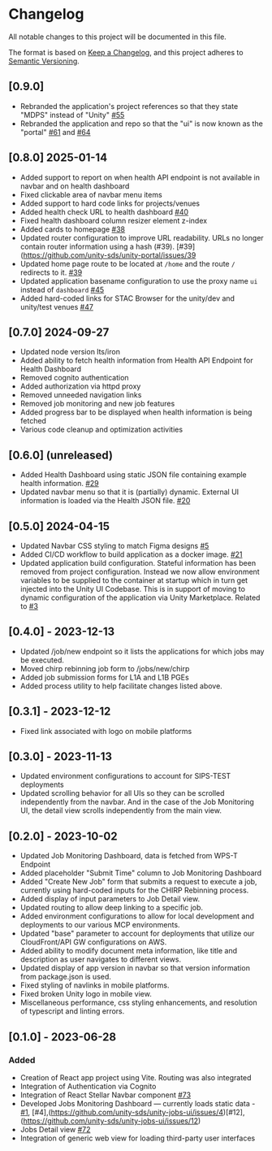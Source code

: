 # Changelog

All notable changes to this project will be documented in this file. 

The format is based on [Keep a Changelog](https://keepachangelog.com/en/1.0.0/),
and this project adheres to [Semantic Versioning](https://semver.org/spec/v2.0.0.html).

## [0.9.0]
- Rebranded the application's project references so that they state "MDPS" instead of "Unity" [#55](https://github.com/unity-sds/unity-portal/issues/55)
- Rebranded the application and repo so that the "ui" is now known as the "portal" [#61](https://github.com/unity-sds/unity-portal/issues/61) and [#64](https://github.com/unity-sds/unity-portal/issues/64)

## [0.8.0] 2025-01-14
- Added support to report on when health API endpoint is not available in navbar and on health dashboard
- Fixed clickable area of navbar menu items
- Added support to hard code links for projects/venues
- Added health check URL to health dashboard [#40](https://github.com/unity-sds/unity-portal/issues/40)
- Fixed health dashboard column resizer element z-index
- Added cards to homepage [#38](https://github.com/unity-sds/unity-portal/issues/38)
- Updated router configuration to improve URL readability.  URLs no longer contain router information using a hash (#39). [#39](https://github.com/unity-sds/unity-portal/issues/39
- Updated home page route to be located at `/home` and the route `/` redirects to it. [#39](https://github.com/unity-sds/unity-portal/issues/39)
- Updated application basename configuration to use the proxy name `ui` instead of `dashboard` [#45](https://github.com/unity-sds/unity-portal/issues/45)
- Added hard-coded links for STAC Browser for the unity/dev and unity/test venues [#47](https://github.com/unity-sds/unity-portal/issues/47)

## [0.7.0] 2024-09-27
- Updated node version lts/iron
- Added ability to fetch health information from Health API Endpoint for Health Dashboard
- Removed cognito authentication
- Added authorization via httpd proxy
- Removed unneeded navigation links
- Removed job monitoring and new job features
- Added progress bar to be displayed when health information is being fetched
- Various code cleanup and optimization activities

## [0.6.0] (unreleased)
- Added Health Dashboard using static JSON file containing example health information. [#29](https://github.com/unity-sds/unity-portal/issues/29)
- Updated navbar menu so that it is (partially) dynamic. External UI information is loaded via the Health JSON file. [#20](https://github.com/unity-sds/unity-portal/issues/20)

## [0.5.0] 2024-04-15
- Updated Navbar CSS styling to match Figma designs [#5](https://github.com/unity-sds/unity-portal/issues/5)
- Added CI/CD workflow to build application as a docker image. [#21](https://github.com/unity-sds/unity-portal/issues/21)
- Updated application build configuration. Stateful information has been removed from project configuration. Instead we now allow environment variables to be supplied to the container at startup which in turn get injected into the Unity UI Codebase. This is in support of moving to dynamic configuration of the application via Unity Marketplace. Related to [#3](https://github.com/unity-sds/unity-sds-portal/issues/3)

## [0.4.0] - 2023-12-13
- Updated /job/new endpoint so it lists the applications for which jobs may be executed.
- Moved chirp rebinning job form to /jobs/new/chirp
- Added job submission forms for L1A and L1B PGEs
- Added process utility to help facilitate changes listed above.

## [0.3.1] - 2023-12-12
- Fixed link associated with logo on mobile platforms

## [0.3.0] - 2023-11-13

- Updated environment configurations to account for SIPS-TEST deployments
- Updated scrolling behavior for all UIs so they can be scrolled independently from the navbar. And in the case of the Job Monitoring UI, the detail view scrolls independently from the main view.

## [0.2.0] - 2023-10-02

- Updated Job Monitoring Dashboard, data is fetched from WPS-T Endpoint
- Added placeholder "Submit Time" column to Job Monitoring Dashboard
- Added "Create New Job" form that submits a request to execute a job, currently using hard-coded inputs for the CHIRP Rebinning process.
- Added display of input parameters to Job Detail view.
- Updated routing to allow deep linking to a specific job.
- Added environment configurations to allow for local development and deployments to our various MCP environments.
- Updated "base" parameter to account for deployments that utilize our CloudFront/API GW configurations on AWS.
- Added ability to modify document meta information, like title and description as user navigates to different views.
- Updated display of app version in navbar so that version information from package.json is used.
- Fixed styling of navlinks in mobile platforms.
- Fixed broken Unity logo in mobile view.
- Miscellaneous performance, css styling enhancements, and resolution of typescript and linting errors.

## [0.1.0] - 2023-06-28

### Added 

- Creation of React app project using Vite. Routing was also integrated
- Integration of Authentication via Cognito
- Integration of React Stellar Navbar component [#73](https://github.com/unity-sds/unity-project-management/issues/73)
- Developed Jobs Monitoring Dashboard — currently loads static data - [#1](https://github.com/unity-sds/unity-jobs-ui/issues/1), [#4],(https://github.com/unity-sds/unity-jobs-ui/issues/4)[#12], (https://github.com/unity-sds/unity-jobs-ui/issues/12)
- Jobs Detail view [#72](https://github.com/unity-sds/unity-jobs-ui/issues/18)
- Integration of generic web view for loading third-party user interfaces
